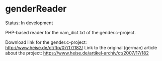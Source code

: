 genderReader
============

Status: In development

PHP-based reader for the nam_dict.txt of the gender.c-project.

Download link for the gender.c-project: http://www.heise.de/ct/ftp/07/17/182/
Link to the original (german) article about the project: https://www.heise.de/artikel-archiv/ct/2007/17/182

